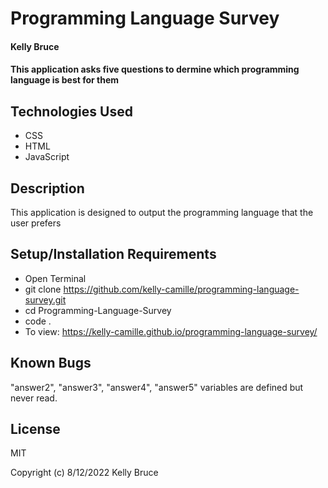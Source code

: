 # Programming Language Survey

#### Kelly Bruce

#### This application asks five questions to dermine which programming language is best for them 

## Technologies Used

* CSS
* HTML
* JavaScript

## Description

This application is designed to output the programming language that the user prefers

## Setup/Installation Requirements

* Open Terminal 
* git clone https://github.com/kelly-camille/programming-language-survey.git
* cd Programming-Language-Survey
* code .
* To view: https://kelly-camille.github.io/programming-language-survey/

## Known Bugs
"answer2", "answer3", "answer4", "answer5" variables are defined but never read. 


## License

MIT

Copyright (c) 8/12/2022 Kelly Bruce
